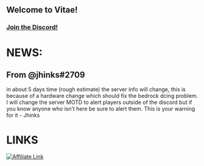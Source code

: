 ## Welcome to Vitae!
### [Join the Discord!](https://discord.gg/yq49we2nqm)
# NEWS:
## From @jhinks#2709
in about 5 days time (rough estimate) the server info will change, this is because of a hardware change which should fix the bedrock dcing problem. I will change the server MOTD to alert players outside of the discord but if you know anyone who isn’t here be sure to alert them. This is your warning for it
    - Jhinks

# LINKS
[![Affiliate Link](https://shockbyte.com/assets/img/partners/twitch/shockbyte_affiliate.png "Minecraft Server Hosting")](https://shockbyte.com/billing/aff.php?aff=5201)
